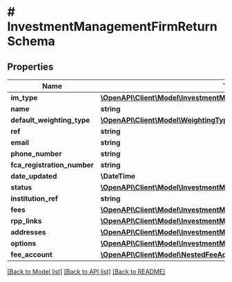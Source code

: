 # # InvestmentManagementFirmReturnSchema

## Properties

Name | Type | Description | Notes
------------ | ------------- | ------------- | -------------
**im_type** | [**\OpenAPI\Client\Model\InvestmentManagementFirmType**](InvestmentManagementFirmType.md) |  | [optional]
**name** | **string** |  |
**default_weighting_type** | [**\OpenAPI\Client\Model\WeightingType**](WeightingType.md) |  |
**ref** | **string** |  |
**email** | **string** |  | [optional]
**phone_number** | **string** |  | [optional]
**fca_registration_number** | **string** |  |
**date_updated** | **\DateTime** |  |
**status** | [**\OpenAPI\Client\Model\InvestmentManagementFirmStatus**](InvestmentManagementFirmStatus.md) |  | [optional]
**institution_ref** | **string** |  | [optional]
**fees** | [**\OpenAPI\Client\Model\InvestmentManagementFirmFeeReturnSchema[]**](InvestmentManagementFirmFeeReturnSchema.md) |  | [optional]
**rpp_links** | [**\OpenAPI\Client\Model\InvestmentManagementFirmRppReturnSchema[]**](InvestmentManagementFirmRppReturnSchema.md) |  | [optional]
**addresses** | [**\OpenAPI\Client\Model\InvestmentManagementFirmAddressReturnSchema[]**](InvestmentManagementFirmAddressReturnSchema.md) |  | [optional]
**options** | [**\OpenAPI\Client\Model\InvestmentManagementFirmOptionsReturnSchema**](InvestmentManagementFirmOptionsReturnSchema.md) |  |
**fee_account** | [**\OpenAPI\Client\Model\NestedFeeAccountReturnSchema**](NestedFeeAccountReturnSchema.md) |  | [optional]

[[Back to Model list]](../../README.md#models) [[Back to API list]](../../README.md#endpoints) [[Back to README]](../../README.md)
